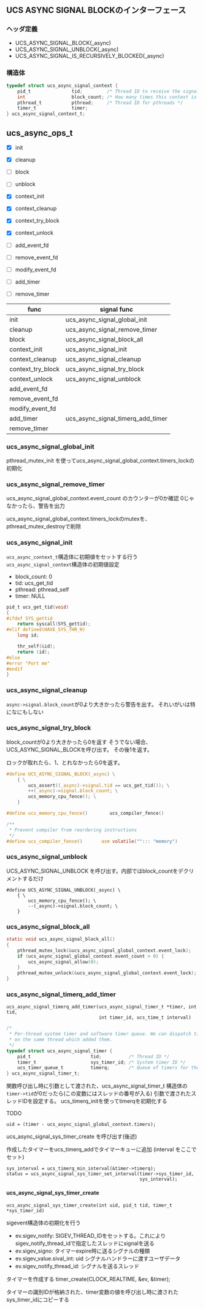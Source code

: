 ## UCS ASYNC SIGNAL BLOCKのインターフェース

### ヘッダ定義

* UCS_ASYNC_SIGNAL_BLOCK(_async)
* UCS_ASYNC_SIGNAL_UNBLOCK(_async)
* UCS_ASYNC_SIGNAL_IS_RECURSIVELY_BLOCKED(_async)

### 構造体

```C
typedef struct ucs_async_signal_context {
    pid_t               tid;         /* Thread ID to receive the signal */
    int                 block_count; /* How many times this context is blocked */
    pthread_t           pthread;     /* Thread ID for pthreads */
    timer_t             timer;
} ucs_async_signal_context_t;
```

## ucs_async_ops_t

* [x] init
* [x] cleanup
* [ ] block
* [ ] unblock
* [x] context_init
* [x] context_cleanup
* [x] context_try_block
* [x] context_unlock
* [ ] add_event_fd
* [ ] remove_event_fd
* [ ] modify_event_fd
* [ ] add_timer
* [ ] remove_timer


| func | signal func |
|------|--|
| init | ucs_async_signal_global_init |
| cleanup | ucs_async_signal_remove_timer |
| block | ucs_async_signal_block_all |
| context_init | ucs_async_signal_init |
| context_cleanup | ucs_async_signal_cleanup |
| context_try_block | ucs_async_signal_try_block |
| context_unlock | ucs_async_signal_unblock |
| add_event_fd | |
| remove_event_fd | |
| modify_event_fd | |
| add_timer | ucs_async_signal_timerq_add_timer |
| remove_timer | |

### ucs_async_signal_global_init

pthread_mutex_init を使ってucs_async_signal_global_context.timers_lockの初期化

### ucs_async_signal_remove_timer

ucs_async_signal_global_context.event_count のカウンターが0か確認
0じゃなかったら、警告を出力

ucs_async_signal_global_context.timers_lockのmutexを、pthread_mutex_destroyで削除


### ucs_async_signal_init

`ucs_async_context_t`構造体に初期値をセットする行う`ucs_async_signal_context`構造体の初期値設定

* block_count: 0
* tid: ucs_get_tid
* pthread: pthread_self
* timer: NULL

```C
pid_t ucs_get_tid(void)
{
#ifdef SYS_gettid
    return syscall(SYS_gettid);
#elif defined(HAVE_SYS_THR_H)
    long id;

    thr_self(&id);
    return (id);
#else
#error "Port me"
#endif
}
```

### ucs_async_signal_cleanup

`async->signal.block_count`が0より大きかったら警告を出す。
それいがいは特になにもしない

### ucs_async_signal_try_block

block_countが0より大きかったら0を返す
そうでない場合、UCS_ASYNC_SIGNAL_BLOCKを呼び出す。
その後1を返す。

ロックが取れたら、1、とれなかったら0を返す。

```C
#define UCS_ASYNC_SIGNAL_BLOCK(_async) \
    { \
        ucs_assert((_async)->signal.tid == ucs_get_tid()); \
        ++(_async)->signal.block_count; \
        ucs_memory_cpu_fence(); \
    }
```

```C
#define ucs_memory_cpu_fence()        ucs_compiler_fence()
```

```C
/**
 * Prevent compiler from reordering instructions
 */
#define ucs_compiler_fence()       asm volatile(""::: "memory")
```

### ucs_async_signal_unblock

UCS_ASYNC_SIGNAL_UNBLOCK を呼び出す。内部ではblock_countをデクリメントするだけ

```
#define UCS_ASYNC_SIGNAL_UNBLOCK(_async) \
    { \
        ucs_memory_cpu_fence(); \
        --(_async)->signal.block_count; \
    }
```

### ucs_async_signal_block_all

```C
static void ucs_async_signal_block_all()
{
    pthread_mutex_lock(&ucs_async_signal_global_context.event_lock);
    if (ucs_async_signal_global_context.event_count > 0) {
        ucs_async_signal_allow(0);
    }
    pthread_mutex_unlock(&ucs_async_signal_global_context.event_lock);
}
```

### ucs_async_signal_timerq_add_timer

```
ucs_async_signal_timerq_add_timer(ucs_async_signal_timer_t *timer, int tid,
                                  int timer_id, ucs_time_t interval)
```

```C
/*
 * Per-thread system timer and software timer queue. We can dispatch timers only
 * on the same thread which added them.
 */
typedef struct ucs_async_signal_timer {
    pid_t                      tid;          /* Thread ID */
    timer_t                    sys_timer_id; /* System timer ID */
    ucs_timer_queue_t          timerq;       /* Queue of timers for the thread */
} ucs_async_signal_timer_t;
```

関数呼び出し時に引数として渡された、ucs_async_signal_timer_t 構造体の`timer->tid`が0だったら(この変数にはスレッドの番号が入る)
引数で渡されたスレッドIDを設定する。
ucs_timerq_initを使ってtimerqを初期化する

TODO

```
uid = (timer - ucs_async_signal_global_context.timers);
```

ucs_async_signal_sys_timer_create を呼び出す(後述)

作成したタイマーをucs_timerq_addでタイマーキューに追加
(interval をここでセット)


```
sys_interval = ucs_timerq_min_interval(&timer->timerq);
status = ucs_async_signal_sys_timer_set_interval(timer->sys_timer_id,
                                                 sys_interval);
```





#### ucs_async_signal_sys_timer_create

```
ucs_async_signal_sys_timer_create(int uid, pid_t tid, timer_t *sys_timer_id)
```

sigevent構造体の初期化を行う

* ev.sigev_notify: SIGEV_THREAD_IDをセットする。これによりsigev_notify_thread_idで指定したスレッドにsignalを送る
* ev.sigev_signo: タイマーexpire時に送るシグナルの種類
* ev.sigev_value.sival_int: uid シグナルハンドラーに渡すユーザデータ
* ev.sigev_notify_thread_id: シグナルを送るスレッド

タイマーを作成する
timer_create(CLOCK_REALTIME, &ev, &timer);

タイマーの識別IDが格納された、timer変数の値を呼び出し時に渡されたsys_timer_idにコピーする


